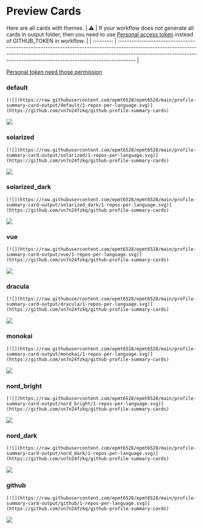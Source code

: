 
# Preview Cards

Here are all cards with themes.
| :warning: | If your workflow does not generate all cards in output folder, then you need to use [Personal access token](https://docs.github.com/en/actions/configuring-and-managing-workflows/creating-and-storing-encrypted-secrets) instead of GITHUB_TOKEN in workflow. |
| :-------: | :------------------------------------------------------------------------------------------------------------------------------------------------------------------------------------------------------------------------------------------------ |

[Personal token need those permission](https://github.com/vn7n24fzkq/github-profile-summary-cards/wiki/Personal-access-token-permissions)


### default


```
[![](https://raw.githubusercontent.com/epmt6528/epmt6528/main/profile-summary-card-output/default/1-repos-per-language.svg)](https://github.com/vn7n24fzkq/github-profile-summary-cards)
```
![](https://raw.githubusercontent.com/epmt6528/epmt6528/main/profile-summary-card-output/default/1-repos-per-language.svg)


### solarized


```
[![](https://raw.githubusercontent.com/epmt6528/epmt6528/main/profile-summary-card-output/solarized/1-repos-per-language.svg)](https://github.com/vn7n24fzkq/github-profile-summary-cards)
```
![](https://raw.githubusercontent.com/epmt6528/epmt6528/main/profile-summary-card-output/solarized/1-repos-per-language.svg)


### solarized_dark


```
[![](https://raw.githubusercontent.com/epmt6528/epmt6528/main/profile-summary-card-output/solarized_dark/1-repos-per-language.svg)](https://github.com/vn7n24fzkq/github-profile-summary-cards)
```
![](https://raw.githubusercontent.com/epmt6528/epmt6528/main/profile-summary-card-output/solarized_dark/1-repos-per-language.svg)


### vue


```
[![](https://raw.githubusercontent.com/epmt6528/epmt6528/main/profile-summary-card-output/vue/1-repos-per-language.svg)](https://github.com/vn7n24fzkq/github-profile-summary-cards)
```
![](https://raw.githubusercontent.com/epmt6528/epmt6528/main/profile-summary-card-output/vue/1-repos-per-language.svg)


### dracula


```
[![](https://raw.githubusercontent.com/epmt6528/epmt6528/main/profile-summary-card-output/dracula/1-repos-per-language.svg)](https://github.com/vn7n24fzkq/github-profile-summary-cards)
```
![](https://raw.githubusercontent.com/epmt6528/epmt6528/main/profile-summary-card-output/dracula/1-repos-per-language.svg)


### monokai


```
[![](https://raw.githubusercontent.com/epmt6528/epmt6528/main/profile-summary-card-output/monokai/1-repos-per-language.svg)](https://github.com/vn7n24fzkq/github-profile-summary-cards)
```
![](https://raw.githubusercontent.com/epmt6528/epmt6528/main/profile-summary-card-output/monokai/1-repos-per-language.svg)


### nord_bright


```
[![](https://raw.githubusercontent.com/epmt6528/epmt6528/main/profile-summary-card-output/nord_bright/1-repos-per-language.svg)](https://github.com/vn7n24fzkq/github-profile-summary-cards)
```
![](https://raw.githubusercontent.com/epmt6528/epmt6528/main/profile-summary-card-output/nord_bright/1-repos-per-language.svg)


### nord_dark


```
[![](https://raw.githubusercontent.com/epmt6528/epmt6528/main/profile-summary-card-output/nord_dark/1-repos-per-language.svg)](https://github.com/vn7n24fzkq/github-profile-summary-cards)
```
![](https://raw.githubusercontent.com/epmt6528/epmt6528/main/profile-summary-card-output/nord_dark/1-repos-per-language.svg)


### github


```
[![](https://raw.githubusercontent.com/epmt6528/epmt6528/main/profile-summary-card-output/github/1-repos-per-language.svg)](https://github.com/vn7n24fzkq/github-profile-summary-cards)
```
![](https://raw.githubusercontent.com/epmt6528/epmt6528/main/profile-summary-card-output/github/1-repos-per-language.svg)

